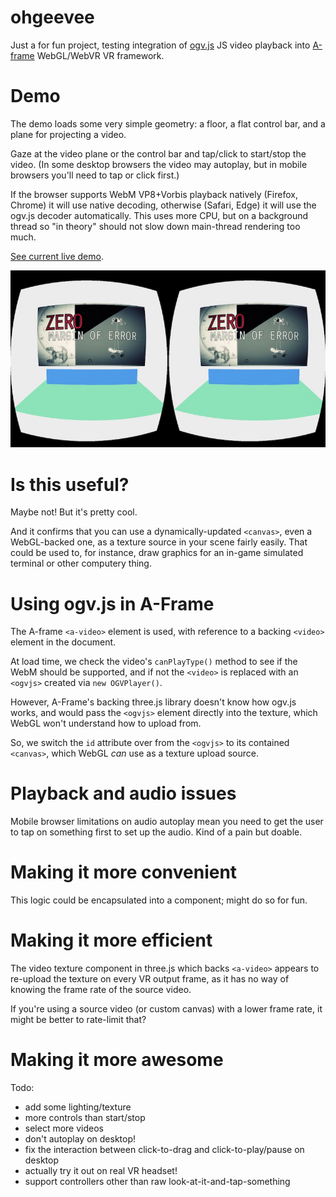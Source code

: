 # ohgeevee

Just a for fun project, testing integration of [ogv.js](https://github.com/brion/ogv.js) JS video playback into [A-frame](https://aframe.io/) WebGL/WebVR VR framework.

# Demo

The demo loads some very simple geometry: a floor, a flat control bar, and a plane for projecting a video.

Gaze at the video plane or the control bar and tap/click to start/stop the video. (In some desktop browsers the video may autoplay, but in mobile browsers you'll need to tap or click first.)

If the browser supports WebM VP8+Vorbis playback natively (Firefox, Chrome) it will use native decoding, otherwise (Safari, Edge) it will use the ogv.js decoder automatically. This uses more CPU, but on a background thread so "in theory" should not slow down main-thread rendering too much.

[See current live demo](https://brionv.com/misc/ohgeevee/).

![demo](demo.jpg)

# Is this useful?

Maybe not! But it's pretty cool.

And it confirms that you can use a dynamically-updated `<canvas>`, even a WebGL-backed one, as a texture source in your scene fairly easily. That could be used to, for instance, draw graphics for an in-game simulated terminal or other computery thing.

# Using ogv.js in A-Frame

The A-frame `<a-video>` element is used, with reference to a backing `<video>` element in the document.

At load time, we check the video's `canPlayType()` method to see if the WebM should be supported, and if not the `<video>` is replaced with an `<ogvjs>` created via `new OGVPlayer()`.

However, A-Frame's backing three.js library doesn't know how ogv.js works, and would pass the `<ogvjs>` element directly into the texture, which WebGL won't understand how to upload from.

So, we switch the `id` attribute over from the `<ogvjs>` to its contained `<canvas>`, which WebGL *can* use as a texture upload source.

# Playback and audio issues

Mobile browser limitations on audio autoplay mean you need to get the user to tap on something first to set up the audio. Kind of a pain but doable.

# Making it more convenient

This logic could be encapsulated into a component; might do so for fun.

# Making it more efficient

The video texture component in three.js which backs `<a-video>` appears to re-upload the texture on every VR output frame, as it has no way of knowing the frame rate of the source video.

If you're using a source video (or custom canvas) with a lower frame rate, it might be better to rate-limit that?

# Making it more awesome

Todo:
* add some lighting/texture
* more controls than start/stop
* select more videos
* don't autoplay on desktop!
* fix the interaction between click-to-drag and click-to-play/pause on desktop
* actually try it out on real VR headset!
* support controllers other than raw look-at-it-and-tap-something
